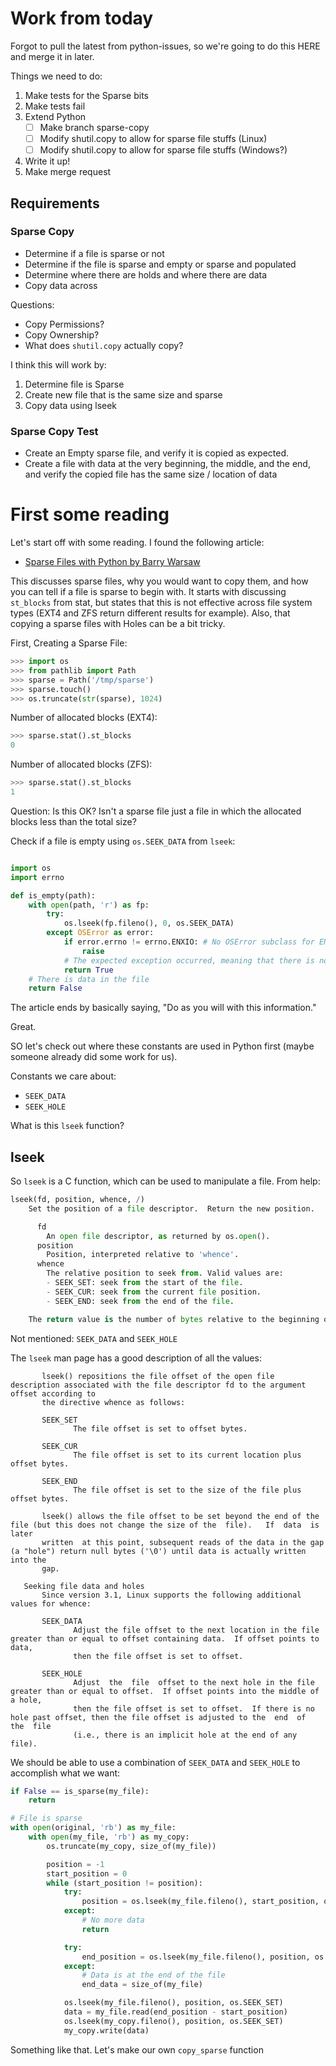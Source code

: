 # Work from today

Forgot to pull the latest from python-issues, so we're going to do this HERE and merge it in later.

Things we need to do:

1. Make tests for the Sparse bits
2. Make tests fail
3. Extend Python
    - [ ] Make branch sparse-copy
    - [ ] Modify shutil.copy to allow for sparse file stuffs (Linux)
    - [ ] Modify shutil.copy to allow for sparse file stuffs (Windows?)
4. Write it up!
5. Make merge request

## Requirements

### Sparse Copy

- Determine if a file is sparse or not
- Determine if the file is sparse and empty or sparse and populated
- Determine where there are holds and where there are data
- Copy data across

Questions:

- Copy Permissions?
- Copy Ownership?
- What does `shutil.copy` actually copy?

I think this will work by:

1. Determine file is Sparse
2. Create new file that is the same size and sparse
3. Copy data using lseek

### Sparse Copy Test

- Create an Empty sparse file, and verify it is copied as expected.
- Create a file with data at the very beginning, the middle, and the end, and verify the copied file has the same size / location of data

# First some reading

Let's start off with some reading. I found the following article:

- [Sparse Files with Python by Barry Warsaw](wefearchange.org/2017/01/sparsefiles.rst.html)

This discusses sparse files, why you would want to copy them, and how you can tell if a file is sparse to begin with. It starts with discussing `st_blocks` from stat, but states that this is not effective across file system types (EXT4 and ZFS return different results for example). Also, that copying a sparse files with Holes can be a bit tricky.

First, Creating a Sparse File:

``` python
>>> import os
>>> from pathlib import Path
>>> sparse = Path('/tmp/sparse')
>>> sparse.touch()
>>> os.truncate(str(sparse), 1024)
```

Number of allocated blocks (EXT4):

``` python
>>> sparse.stat().st_blocks 
0
```

Number of allocated blocks (ZFS):

``` python
>>> sparse.stat().st_blocks 
1
```

Question: Is this OK? Isn't a sparse file just a file in which the allocated blocks less than the total size?

Check if a file is empty using `os.SEEK_DATA` from `lseek`:

``` python

import os
import errno

def is_empty(path):
    with open(path, 'r') as fp:
        try:
            os.lseek(fp.fileno(), 0, os.SEEK_DATA)
        except OSError as error:
            if error.errno != errno.ENXIO: # No OSError subclass for ENXIO
                raise
            # The expected exception occurred, meaning that there is no data in the file, so it's entirely sparse
            return True
    # There is data in the file
    return False
```

The article ends by basically saying, "Do as you will with this information." 

Great.

SO let's check out where these constants are used in Python first (maybe someone already did some work for us).

Constants we care about:

- `SEEK_DATA`
- `SEEK_HOLE`

What is this `lseek` function?

## lseek

So `lseek` is a C function, which can be used to manipulate a file. From help:

``` python
lseek(fd, position, whence, /)
    Set the position of a file descriptor.  Return the new position.

      fd
        An open file descriptor, as returned by os.open().
      position
        Position, interpreted relative to 'whence'.
      whence
        The relative position to seek from. Valid values are:
        - SEEK_SET: seek from the start of the file.
        - SEEK_CUR: seek from the current file position.
        - SEEK_END: seek from the end of the file.

    The return value is the number of bytes relative to the beginning of the file.
```

Not mentioned: `SEEK_DATA` and `SEEK_HOLE`

The `lseek` man page has a good description of all the values:

``` 
       lseek() repositions the file offset of the open file description associated with the file descriptor fd to the argument offset according to
       the directive whence as follows:

       SEEK_SET
              The file offset is set to offset bytes.

       SEEK_CUR
              The file offset is set to its current location plus offset bytes.

       SEEK_END
              The file offset is set to the size of the file plus offset bytes.

       lseek() allows the file offset to be set beyond the end of the file (but this does not change the size of the  file).   If  data  is  later
       written  at this point, subsequent reads of the data in the gap (a "hole") return null bytes ('\0') until data is actually written into the
       gap.

   Seeking file data and holes
       Since version 3.1, Linux supports the following additional values for whence:

       SEEK_DATA
              Adjust the file offset to the next location in the file greater than or equal to offset containing data.  If offset points to  data,
              then the file offset is set to offset.

       SEEK_HOLE
              Adjust  the  file  offset to the next hole in the file greater than or equal to offset.  If offset points into the middle of a hole,
              then the file offset is set to offset.  If there is no hole past offset, then the file offset is adjusted to the  end  of  the  file
              (i.e., there is an implicit hole at the end of any file).
```

We should be able to use a combination of `SEEK_DATA` and `SEEK_HOLE` to accomplish what we want:

``` python
if False == is_sparse(my_file):
    return

# File is sparse
with open(original, 'rb') as my_file:
    with open(my_file, 'rb') as my_copy:
        os.truncate(my_copy, size_of(my_file))

        position = -1
        start_position = 0
        while (start_position != position):
            try:
                position = os.lseek(my_file.fileno(), start_position, os.SEEK_DATA)
            except:
                # No more data
                return

            try:
                end_position = os.lseek(my_file.fileno(), position, os.SEEK_HOLE)
            except:
                # Data is at the end of the file
                end_data = size_of(my_file)

            os.lseek(my_file.fileno(), position, os.SEEK_SET)
            data = my_file.read(end_position - start_position)
            os.lseek(my_copy.fileno(), position, os.SEEK_SET)
            my_copy.write(data)
```

Something like that. Let's make our own `copy_sparse` function
